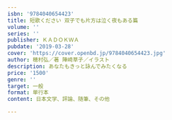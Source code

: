 ```yaml
---
isbn: '9784040654423'
title: 短歌ください 双子でも片方は泣く夜もある篇
volume: ''
series: ''
publisher: ＫＡＤＯＫＷＡ
pubdate: '2019-03-28'
cover: 'https://cover.openbd.jp/9784040654423.jpg'
author: 穂村弘／著 陣崎草子／イラスト
description: あなたもきっと詠んでみたくなる
price: '1500'
genre: ''
target: 一般
format: 単行本
content: 日本文学、評論、随筆、その他

---
```

